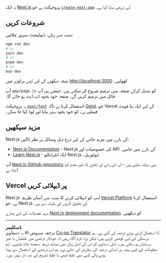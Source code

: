 <!--
CO_OP_TRANSLATOR_METADATA:
{
  "original_hash": "ff47271e53637b2ba6ba72ad2b70f6d7",
  "translation_date": "2025-10-03T11:53:51+00:00",
  "source_file": "memory-game/README.md",
  "language_code": "ur"
}
-->
یہ ایک [Next.js](https://nextjs.org) پروجیکٹ ہے جو [`create-next-app`](https://github.com/vercel/next.js/tree/canary/packages/create-next-app) کے ذریعے بنایا گیا ہے۔

## شروعات کریں

سب سے پہلے، ڈیولپمنٹ سرور چلائیں:

```bash
npm run dev
# or
yarn dev
# or
pnpm dev
# or
bun dev
```

نتیجہ دیکھنے کے لیے اپنے براؤزر میں [http://localhost:3000](http://localhost:3000) کھولیں۔

آپ `app/page.js` کو تبدیل کرکے صفحہ میں ترمیم شروع کر سکتے ہیں۔ جیسے ہی آپ فائل میں ترمیم کریں گے، صفحہ خود بخود اپ ڈیٹ ہو جائے گا۔

یہ پروجیکٹ [`next/font`](https://nextjs.org/docs/app/building-your-application/optimizing/fonts) استعمال کرتا ہے تاکہ [Geist](https://vercel.com/font)، جو Vercel کے لیے ایک نیا فونٹ فیملی ہے، کو خود بخود بہتر بنایا اور لوڈ کیا جا سکے۔

## مزید سیکھیں

Next.js کے بارے میں مزید جاننے کے لیے درج ذیل وسائل پر نظر ڈالیں:

- [Next.js Documentation](https://nextjs.org/docs) - Next.js کی خصوصیات اور API کے بارے میں جانیں۔
- [Learn Next.js](https://nextjs.org/learn) - ایک انٹرایکٹو Next.js ٹیوٹوریل۔

آپ [Next.js GitHub repository](https://github.com/vercel/next.js) بھی دیکھ سکتے ہیں - آپ کی رائے اور تعاون کا خیر مقدم کیا جاتا ہے!

## Vercel پر ڈیپلائی کریں

Next.js ایپ کو ڈیپلائی کرنے کا سب سے آسان طریقہ [Vercel Platform](https://vercel.com/new?utm_medium=default-template&filter=next.js&utm_source=create-next-app&utm_campaign=create-next-app-readme) استعمال کرنا ہے، جو Next.js کے تخلیق کاروں کی طرف سے ہے۔

مزید تفصیلات کے لیے ہمارے [Next.js deployment documentation](https://nextjs.org/docs/app/building-your-application/deploying) کو دیکھیں۔

---

**ڈسکلیمر**:  
یہ دستاویز AI ترجمہ سروس [Co-op Translator](https://github.com/Azure/co-op-translator) کا استعمال کرتے ہوئے ترجمہ کی گئی ہے۔ ہم درستگی کے لیے کوشش کرتے ہیں، لیکن براہ کرم آگاہ رہیں کہ خودکار ترجمے میں غلطیاں یا غیر درستیاں ہو سکتی ہیں۔ اصل دستاویز کو اس کی اصل زبان میں مستند ذریعہ سمجھا جانا چاہیے۔ اہم معلومات کے لیے، پیشہ ور انسانی ترجمہ کی سفارش کی جاتی ہے۔ ہم اس ترجمے کے استعمال سے پیدا ہونے والی کسی بھی غلط فہمی یا غلط تشریح کے ذمہ دار نہیں ہیں۔